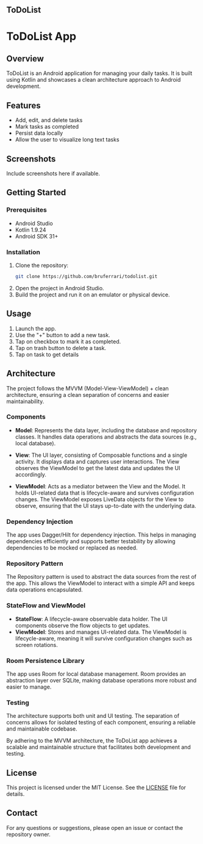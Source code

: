 ## ToDoList

# ToDoList App

## Overview

ToDoList is an Android application for managing your daily tasks. 
It is built using Kotlin and showcases a clean architecture approach to Android development.

## Features

- Add, edit, and delete tasks
- Mark tasks as completed
- Persist data locally
- Allow the user to visualize long text tasks

## Screenshots

Include screenshots here if available.

## Getting Started

### Prerequisites

- Android Studio
- Kotlin 1.9.24
- Android SDK 31+

### Installation

1. Clone the repository:
    ```sh
    git clone https://github.com/bruferrari/todolist.git
    ```
2. Open the project in Android Studio.
3. Build the project and run it on an emulator or physical device.

## Usage

1. Launch the app.
2. Use the "+" button to add a new task.
3. Tap on checkbox to mark it as completed.
4. Tap on trash button to delete a task.
5. Tap on task to get details

## Architecture

The project follows the MVVM (Model-View-ViewModel) + clean architecture, ensuring a clean separation of concerns and easier maintainability.

### Components

- **Model**: Represents the data layer, including the database and repository classes. 
It handles data operations and abstracts the data sources (e.g., local database).

- **View**: The UI layer, consisting of Composable functions and a single activity. It displays data and captures user interactions. 
The View observes the ViewModel to get the latest data and updates the UI accordingly.

- **ViewModel**: Acts as a mediator between the View and the Model. It holds UI-related data that is lifecycle-aware and survives configuration changes. 
The ViewModel exposes LiveData objects for the View to observe, ensuring that the UI stays up-to-date with the underlying data.

### Dependency Injection

The app uses Dagger/Hilt for dependency injection. This helps in managing dependencies efficiently and supports better testability by allowing dependencies to be mocked or replaced as needed.

### Repository Pattern

The Repository pattern is used to abstract the data sources from the rest of the app. 
This allows the ViewModel to interact with a simple API and keeps data operations encapsulated.

### StateFlow and ViewModel

- **StateFlow**: A lifecycle-aware observable data holder. The UI components observe the flow objects to get updates.
- **ViewModel**: Stores and manages UI-related data. The ViewModel is lifecycle-aware, meaning it will survive configuration changes such as screen rotations.

### Room Persistence Library

The app uses Room for local database management. Room provides an abstraction layer over SQLite, making database operations more robust and easier to manage.

### Testing

The architecture supports both unit and UI testing. The separation of concerns allows for isolated testing of each component, ensuring a reliable and maintainable codebase.

By adhering to the MVVM architecture, the ToDoList app achieves a scalable and maintainable structure that facilitates both development and testing.

## License

This project is licensed under the MIT License. See the [LICENSE](LICENSE) file for details.

## Contact

For any questions or suggestions, please open an issue or contact the repository owner.

